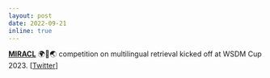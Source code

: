 ```yaml
---
layout: post
date: 2022-09-21
inline: true
---
```


**[MIRACL](https://project-miracl.github.io/)** 🌍🙌🌏 competition on multilingual retrieval kicked off at WSDM Cup 2023. [[Twitter](https://twitter.com/project_miracl)]
